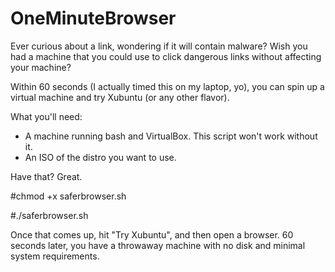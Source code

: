 # OneMinuteBrowser
Ever curious about a link, wondering if it will contain malware? Wish you had a machine that you could use to click dangerous links without affecting your machine?

Within 60 seconds (I actually timed this on my laptop, yo), you can spin up a virtual machine and try Xubuntu (or any other flavor).

What you'll need:
 - A machine running bash and VirtualBox. This script won't work without it.
 - An ISO of the distro you want to use.
 
Have that? Great.

#chmod +x saferbrowser.sh

#./saferbrowser.sh

Once that comes up, hit "Try Xubuntu", and then open a browser. 60 seconds later, you have a throwaway machine with no disk and minimal system requirements.
